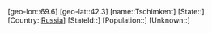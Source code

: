 ﻿---
location: [42.3,69.6]
type: City
tags:
- geo/City


SpocWebEntityId: 35024
isDeleted: false
confidential: public

---
[geo-lon::69.6]
[geo-lat::42.3]
[name::Tschimkent]
[State::]
[Country::[Russia](geo/Continent/Europe/Russia.md)]
[StateId::]
[Population::]
[Unknown::]

